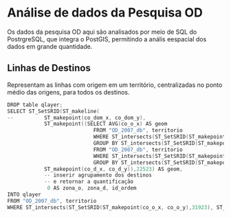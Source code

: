 # Análise de dados da Pesquisa OD
Os dados da pesquisa OD aqui são analisados por meio de SQL do PostrgreSQL, que integra o PostGIS, permitindo a anális eespacial dos dados em grande quantidade.

## Linhas de Destinos
Representam as linhas com origem em um território, centralizadas no ponto médio das origens, para todos os destinos.
```pde
DROP table qlayer;
SELECT ST_SetSRID(ST_makeline(
--			ST_makepoint(co_dom_x, co_dom_y), 
			ST_makepoint((SELECT AVG(co_o_x) AS geom
							FROM "OD_2007_db", territorio
							WHERE ST_intersects(ST_SetSRID(ST_makepoint(co_o_x, co_o_y),31923), ST_SetSRID(territorio.geom,31923))
							GROUP BY ST_intersects(ST_SetSRID(ST_makepoint(co_o_x, co_o_y),31923), ST_SetSRID(territorio.geom,31923))), (SELECT AVG(co_o_y) AS geom
							FROM "OD_2007_db", territorio
							WHERE ST_intersects(ST_SetSRID(ST_makepoint(co_o_x, co_o_y),31923), ST_SetSRID(territorio.geom,31923))
							GROUP BY ST_intersects(ST_SetSRID(ST_makepoint(co_o_x, co_o_y),31923), ST_SetSRID(territorio.geom,31923)))),
			ST_makepoint(co_d_x, co_d_y)),22523) AS geom, 
			-- inserir agrupamento dos destinos
			-- e retornar a quantificação
			 0 AS zona_o, zona_d, id_ordem
INTO qlayer
FROM "OD_2007_db", territorio
WHERE ST_intersects(ST_SetSRID(ST_makepoint(co_o_x, co_o_y),31923), ST_SetSRID(territorio.geom,31923))
```
